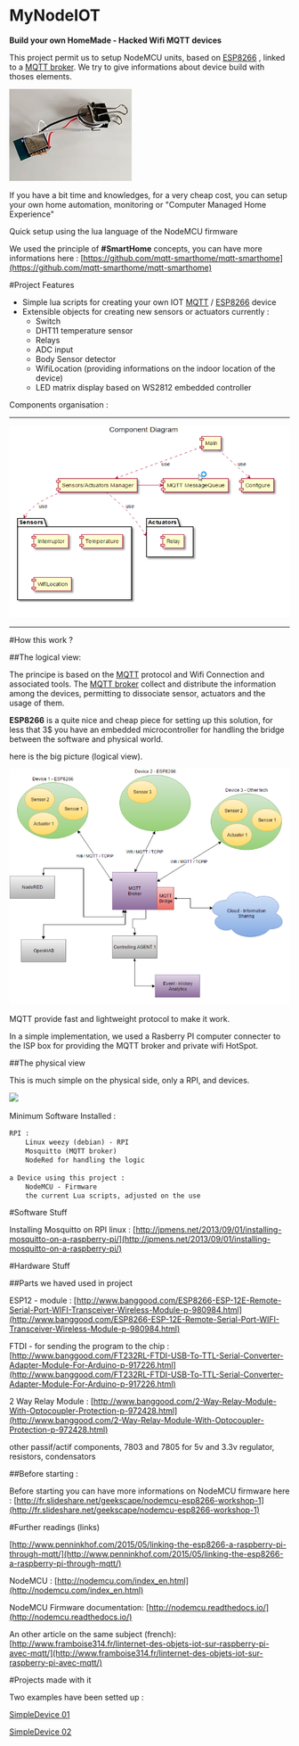 MyNodeIOT
=======



**Build your own HomeMade - Hacked Wifi MQTT devices**


This project permit us to setup NodeMCU units, based on [ESP8266](https://fr.wikipedia.org/wiki/ESP8266) ,  linked to a [MQTT broker](http://mqtt.org/).
We try to give informations about device build with thoses elements.

![](architecture/ESP8266.jpg)

If you have a bit time and knowledges, for a very cheap cost, you can setup your own home automation, monitoring or "Computer Managed Home Experience"

Quick setup using the lua language of the NodeMCU firmware

We used the principle of **#SmartHome** concepts, you can have more informations here : 
[https://github.com/mqtt-smarthome/mqtt-smarthome](https://github.com/mqtt-smarthome/mqtt-smarthome)

#Project Features

- Simple lua scripts for creating your own IOT [MQTT](http://mqtt.org/) / [ESP8266](https://fr.wikipedia.org/wiki/ESP8266) device
- Extensible objects for creating new sensors or actuators
currently :
	- Switch
	- DHT11 temperature sensor
	- Relays
	- ADC input
	- Body Sensor detector
	- WifiLocation (providing informations on the indoor location of the device)
	- LED matrix display based on WS2812 embedded controller


Components organisation :

---

![](architecture/components.png)


---

#How this work ?

##The logical view:

The principe is based on the [MQTT](http://mqtt.org/) protocol and Wifi Connection and associated tools.  The [MQTT broker](http://mqtt.org/) collect and distribute the information among the devices, permitting to dissociate sensor, actuators and the usage of them.

**ESP8266** is a quite nice and cheap piece for setting up this solution, for less that 3$ you have an embedded microcontroller for handling the bridge between the software and physical world.

here is the big picture (logical view).


![](architecture/iotnodemcu.png)


MQTT provide fast and lightweight protocol to make it work.

In a simple implementation, we used a Rasberry PI computer connecter to the ISP box for providing the MQTT broker and private wifi HotSpot.


##The physical view

This is much simple on the physical side, only a RPI, and devices.

![](architecture/Physical.png)


Minimum Software Installed :

	RPI : 
		Linux weezy (debian) - RPI
		Mosquitto (MQTT broker)
		NodeRed for handling the logic
		
	a Device using this project : 
		NodeMCU - Firmware
		the current Lua scripts, adjusted on the use


#Software Stuff

Installing Mosquitto on RPI linux : [http://jpmens.net/2013/09/01/installing-mosquitto-on-a-raspberry-pi/](http://jpmens.net/2013/09/01/installing-mosquitto-on-a-raspberry-pi/)


#Hardware Stuff

##Parts we haved used in project

ESP12 - module : [http://www.banggood.com/ESP8266-ESP-12E-Remote-Serial-Port-WIFI-Transceiver-Wireless-Module-p-980984.html](http://www.banggood.com/ESP8266-ESP-12E-Remote-Serial-Port-WIFI-Transceiver-Wireless-Module-p-980984.html)

FTDI - for sending the program to the chip : [http://www.banggood.com/FT232RL-FTDI-USB-To-TTL-Serial-Converter-Adapter-Module-For-Arduino-p-917226.html](http://www.banggood.com/FT232RL-FTDI-USB-To-TTL-Serial-Converter-Adapter-Module-For-Arduino-p-917226.html)

2 Way Relay Module : [http://www.banggood.com/2-Way-Relay-Module-With-Optocoupler-Protection-p-972428.html](http://www.banggood.com/2-Way-Relay-Module-With-Optocoupler-Protection-p-972428.html)

other passif/actif components, 7803 and 7805 for 5v and 3.3v regulator, 
resistors, condensators

##Before starting :

Before starting you can have more informations on NodeMCU firmware here : 
[http://fr.slideshare.net/geekscape/nodemcu-esp8266-workshop-1](http://fr.slideshare.net/geekscape/nodemcu-esp8266-workshop-1)


#Further readings (links)

[http://www.penninkhof.com/2015/05/linking-the-esp8266-a-raspberry-pi-through-mqtt/](http://www.penninkhof.com/2015/05/linking-the-esp8266-a-raspberry-pi-through-mqtt/)

NodeMCU : [http://nodemcu.com/index_en.html](http://nodemcu.com/index_en.html)

NodeMCU Firmware documentation:
[http://nodemcu.readthedocs.io/](http://nodemcu.readthedocs.io/)

An other article on the same subject (french): [http://www.framboise314.fr/linternet-des-objets-iot-sur-raspberry-pi-avec-mqtt/](http://www.framboise314.fr/linternet-des-objets-iot-sur-raspberry-pi-avec-mqtt/)


#Projects made with it

Two examples have been setted up :


[SimpleDevice 01](hardware/SimpleDevice01/index.md)



[SimpleDevice 02](hardware/SimpleDevice02/index.md)
